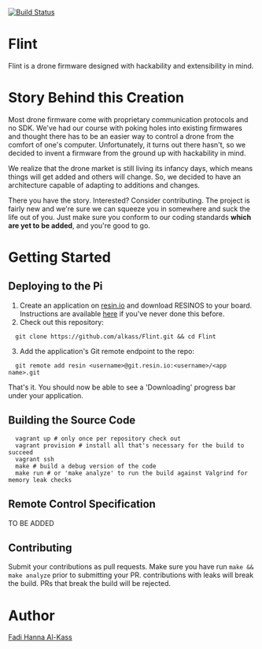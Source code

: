 [![Build Status](https://travis-ci.com/Alkass/Flint.svg?token=5HdMqhthhyUjijBZQvCS&branch=master)](https://travis-ci.com/Alkass/Flint)

# Flint
Flint is a drone firmware designed with hackability and extensibility in mind.

# Story Behind this Creation
Most drone firmware come with proprietary communication protocols and no SDK. We've had our course with poking holes into existing firmwares and thought there has to be an easier way to control a drone from the comfort of one's computer. Unfortunately, it turns out there hasn't, so we decided to invent a firmware from the ground up with hackability in mind.

We realize that the drone market is still living its infancy days, which means things will get added and others will change. So, we decided to have an architecture capable of adapting to additions and changes.

There you have the story. Interested? Consider contributing. The project is fairly new and we're sure we can squeeze you in somewhere and suck the life out of you. Just make sure you conform to our coding standards <b>which are yet to be added</b>, and you're good to go.

# Getting Started
## Deploying to the Pi
1. Create an application on [resin.io](https://resin.io) and download RESINOS to your board. Instructions are available [here](https://docs.resin.io/raspberrypi3/cpp/getting-started/) if you've never done this before.
2. Check out this repository:
```shell
  git clone https://github.com/alkass/Flint.git && cd Flint
```
3. Add the application's Git remote endpoint to the repo:
```shell
  git remote add resin <username>@git.resin.io:<username>/<app name>.git
```
That's it. You should now be able to see a 'Downloading' progress bar under your application.

## Building the Source Code
```shell
  vagrant up # only once per repository check out
  vagrant provision # install all that's necessary for the build to succeed
  vagrant ssh
  make # build a debug version of the code
  make run # or 'make analyze' to run the build against Valgrind for memory leak checks
```

## Remote Control Specification
TO BE ADDED

## Contributing
Submit your contributions as pull requests. Make sure you have run `make && make analyze` prior to submitting your PR. contributions with leaks will break the build. PRs that break the build will be rejected.

# Author
[Fadi Hanna Al-Kass](https://github.com/alkass)
